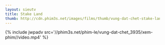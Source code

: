 ```yaml
---
layout: sieutv
title: Stake Land
thumb: http://cdn.phim3s.net/images/films/thumb/vung-dat-chet-stake-land-2010.jpg
---
```

{% include jwpadv src='//phim3s.net/phim-le/vung-dat-chet_3935/xem-phim//video.mp4' %}